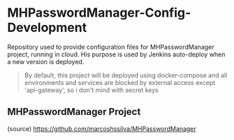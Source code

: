 # MHPasswordManager-Config-Development
Repository used to provide configuration files for MHPasswordManager project, running in cloud. His purpose is used by Jenkins auto-deploy when a new version is deployed.
> By default, this project will be deployed using docker-compose and all environments and services are blocked by external access except 'api-gateway', so i don't mind with secret keys 

## MHPasswordManager Project
(source) https://github.com/marcoshssilva/MHPasswordManager
